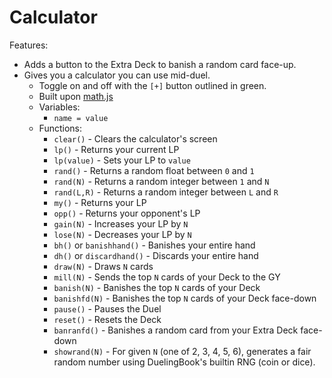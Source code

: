 # Calculator

Features:
- Adds a button to the Extra Deck to banish a random card face-up.
- Gives you a calculator you can use mid-duel.
  - Toggle on and off with the `[+]` button outlined in green.
  - Built upon [math.js](https://mathjs.org/)
  - Variables:
    - `name = value`
  - Functions:
    - `clear()` - Clears the calculator's screen
    - `lp()` - Returns your current LP
    - `lp(value)` - Sets your LP to `value`
    - `rand()` - Returns a random float between `0` and `1`
    - `rand(N)` - Returns a random integer between `1` and `N`
    - `rand(L,R)` - Returns a random integer between `L` and `R`
    - `my()` - Returns your LP
    - `opp()` - Returns your opponent's LP
    - `gain(N)` - Increases your LP by `N`
    - `lose(N)` - Decreases your LP by `N`
    - `bh()` or `banishhand()` - Banishes your entire hand
    - `dh()` or `discardhand()` - Discards your entire hand
    - `draw(N)` - Draws `N` cards
    - `mill(N)` - Sends the top `N` cards of your Deck to the GY
    - `banish(N)` - Banishes the top `N` cards of your Deck
    - `banishfd(N)` - Banishes the top `N` cards of your Deck face-down
    - `pause()` - Pauses the Duel
    - `reset()` - Resets the Deck
    - `banranfd()` - Banishes a random card from your Extra Deck face-down
    - `showrand(N)` - For given `N` (one of 2, 3, 4, 5, 6), generates a fair random number using DuelingBook's builtin RNG (coin or dice).